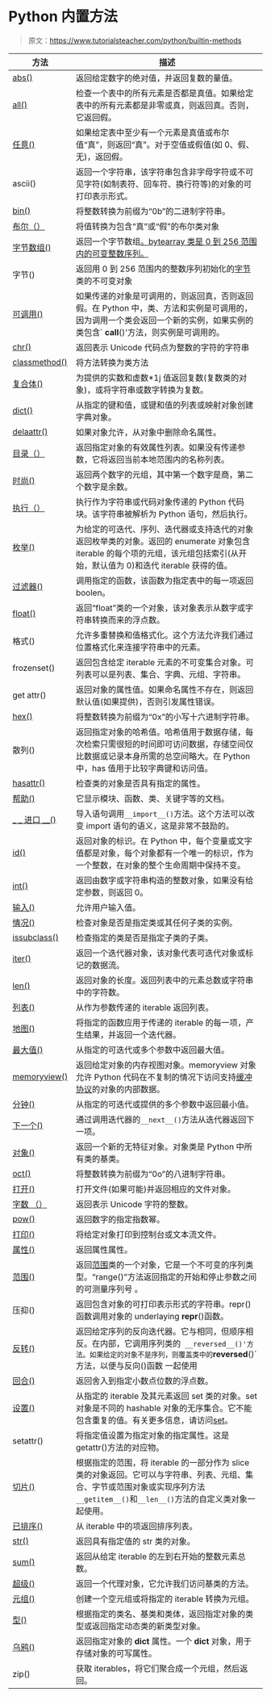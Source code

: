 # Python 内置方法

> 原文：<https://www.tutorialsteacher.com/python/builtin-methods>

| 方法 | 描述 |
| --- | --- |
| [abs()](/python/abs-method) | 返回给定数字的绝对值，并返回复数的量值。 |
| [all()](/python/all-method) | 检查一个表中的所有元素是否都是真值。如果给定表中的所有元素都是非零或真，则返回真。否则，它返回假。 |
| [任意()](/python/any-method) | 如果给定表中至少有一个元素是真值或布尔值“真”，则返回“真”。对于空值或假值(如 0、假、无)，返回假。 |
| ascii() | 返回一个字符串，该字符串包含非字母字符或不可见字符(如制表符、回车符、换行符等)的对象的可打印表示形式。 |
| [bin()](/python/join-method) | 将整数转换为前缀为“0b”的二进制字符串。 |
| [布尔（）](/python/bool-method) | 将值转换为包含“真”或“假”的布尔类对象 |
| [字节数组()](/python/bytearray-method) | 返回一个字节数组[。bytearray 类是 0 到 256 范围内的可变整数序列。](https://docs.python.org/3/library/stdtypes.html#bytearray) |
| 字节() | 返回用 0 到 256 范围内的整数序列初始化的[字节](https://docs.python.org/3/library/stdtypes.html#bytes)类的不可变对象 |
| [可调用()](/python/callable-method) | 如果传递的对象是可调用的，则返回真，否则返回假。在 Python 中，类、方法和实例是可调用的，因为调用一个类会返回一个新的实例，如果实例的类包含` __call__()'方法，则实例是可调用的。 |
| [chr()](/python/chr-method) | 返回表示 Unicode 代码点为整数的字符的字符串 |
| [classmethod()](/python/classmethod-method) | 将方法转换为类方法 |
| [复合体()](/python/complex-method) | 为提供的实数和虚数*1j 值返回复数(复数类的对象)，或将字符串或数字转换为复数。 |
| [dict()](/python/dict-method) | 从指定的键和值，或键和值的列表或映射对象创建字典对象。 |
| [delaattr()](/python/delattr-method) | 如果对象允许，从对象中删除命名属性。 |
| [目录（）](/python/dir-method) | 返回指定对象的有效属性列表。如果没有传递参数，它将返回当前本地范围内的名称列表。 |
| [时尚()](/python/divmod-method) | 返回两个数字的元组，其中第一个数字是商，第二个数字是余数。 |
| [执行（）](/python/exec-method) | 执行作为字符串或代码对象传递的 Python 代码块。该字符串被解析为 Python 语句，然后执行。 |
| [枚举()](/python/enumerate-method) | 为给定的可迭代、序列、迭代器或支持迭代的对象返回枚举类的对象。返回的 enumerate 对象包含 iterable 的每个项的元组，该元组包括索引(从开始，默认值为 0)和迭代 iterable 获得的值。 |
| [过滤器()](/python/python-filter) | 调用指定的函数，该函数为指定表中的每一项返回 boolen。 |
| [float()](/python/float-method) | 返回“float”类的一个对象，该对象表示从数字或字符串转换而来的浮点数。 |
| 格式() | 允许多重替换和值格式化。这个方法允许我们通过位置格式化来连接字符串中的元素。 |
| frozenset() | 返回包含给定 iterable 元素的不可变集合对象。可列表可以是列表、集合、字典、元组、字符串。 |
| get attr() | 返回对象的属性值。如果命名属性不存在，则返回默认值(如果提供)，否则引发属性错误。 |
| [hex()](/python/hex-method) | 将整数转换为前缀为“0x”的小写十六进制字符串。 |
| 散列() | 返回指定对象的哈希值。哈希值用于数据存储，每次检索只需很短的时间即可访问数据，存储空间仅比数据或记录本身所需的总空间略大。在 Python 中，has 值用于比较字典键和访问值。 |
| [hasattr()](/python/hasattr-method) | 检查类的对象是否具有指定的属性。 |
| [帮助()](/python/help-method) | 它显示模块、函数、类、关键字等的文档。 |
| [_ _ 进口 __()](/python/import-method) | 导入语句调用`__import__()`方法。这个方法可以改变 import 语句的语义，这是非常不鼓励的。 |
| [id()](/python/id-method) | 返回对象的标识。在 Python 中，每个变量或文字值都是对象，每个对象都有一个唯一的标识，作为一个整数，在对象的整个生命周期中保持不变。 |
| [int()](/python/int-method) | 返回由数字或字符串构造的整数对象，如果没有给定参数，则返回 0。 |
| [输入()](/python/input-method) | 允许用户输入值。 |
| [情况()](/python/isinstance-method) | 检查对象是否是指定类或其任何子类的实例。 |
| [issubclass()](/python/issubclass-method) | 检查指定的类是否是指定子类的子类。 |
| [iter()](/python/iter-method) | 返回一个迭代器对象，该对象代表可迭代对象或标记的数据流。 |
| [len()](/python/len-method) | 返回对象的长度。返回列表中的元素总数或字符串中的字符数。 |
| [列表()](/python/list-method) | 从作为参数传递的 iterable 返回列表。 |
| [地图()](/python/python-map-function) | 将指定的函数应用于传递的 iterable 的每一项，产生结果，并返回一个迭代器。 |
| [最大值()](/python/max-method) | 从指定的可迭代或多个参数中返回最大值。 |
| [memoryview()](/python/memoryview-method) | 返回给定对象的内存视图对象。memoryview 对象允许 Python 代码在不复制的情况下访问支持[缓冲协议](https://docs.python.org/3/c-api/buffer.html#bufferobjects)的对象的内部数据。 |
| [分钟()](/python/min-method) | 从指定的可迭代或提供的多个参数中返回最小值。 |
| [下一个()](/python/next-method) | 通过调用迭代器的`__next__()`方法从迭代器返回下一项。 |
| [对象()](/python/object-method) | 返回一个新的无特征对象。对象类是 Python 中所有类的基类。 |
| [oct()](/python/oct-method) | 将整数转换为前缀为“0o”的八进制字符串。 |
| [打开()](/python/open-method) | 打开文件(如果可能)并返回相应的文件对象。 |
| [字数 （）](/python/ord-method) | 返回表示 Unicode 字符的整数。 |
| [pow()](/python/pow-method) | 返回数字的指定指数幂。 |
| [打印()](/python/print-method) | 将给定对象打印到控制台或文本流文件。 |
| [属性()](/python/property-method) | 返回属性属性。 |
| [范围()](/python/range-method) | 返回[范围](https://docs.python.org/3/library/stdtypes.html#range)类的一个对象，它是一个不可变的序列类型。“range()”方法返回指定的开始和停止参数之间的可测量序列号 。 |
| 压抑() | 返回包含对象的可打印表示形式的字符串。repr()函数调用对象的 underlaying __repr__()函数。 |
| [反转()](/python/reversed-method) | 返回给定序列的反向迭代器。它与相同，但顺序相反。在内部，它调用序列类的` __reversed__()'方法。如果给定的对象不是序列，则覆盖类中的`__reversed__()`方法，以便与反向()函数 一起使用 |
| [回合()](/python/round-method) | 返回舍入到指定小数点位数的浮点数。 |
| [设置()](/python/set-method) | 从指定的 iterable 及其元素返回 set 类的对象。set 对象是不同的 hashable 对象的无序集合。它不能包含重复的值。有关更多信息，请访问[set](“/python/set”)。 |
| setattr() | 将指定值设置为指定对象的指定属性。这是 getattr()方法的对应物。 |
| [切片()](/python/slice-method) | 根据指定的范围，将 iterable 的一部分作为 slice 类的对象返回。它可以与字符串、列表、元组、集合、字节或范围对象或实现序列方法`__getitem__()`和`__len__()`方法的自定义类对象一起使用。 |
| [已排序()](/python/sorted-method) | 从 iterable 中的项返回排序列表。 |
| [str()](/python/str-method) | 返回具有指定值的 str 类的对象。 |
| [sum()](/python/sum-method) | 返回从给定 iterable 的左到右开始的整数元素总数。 |
| [超级()](/python/super-method) | 返回一个代理对象，它允许我们访问基类的方法。 |
| [元组()](/python/tuple-method) | 创建一个空元组或将指定的 iterable 转换为元组。 |
| [型()](/python/type-method) | 根据指定的类名、基类和类体，返回指定对象的类型或返回指定动态类的新类型对象。 |
| [乌鸦()](/python/vars-method) | 返回指定对象的 __dict__ 属性。一个 __dict__ 对象，用于存储对象的可写属性。 |
| zip() | 获取 iterables，将它们聚合成一个元组，然后返回。 |